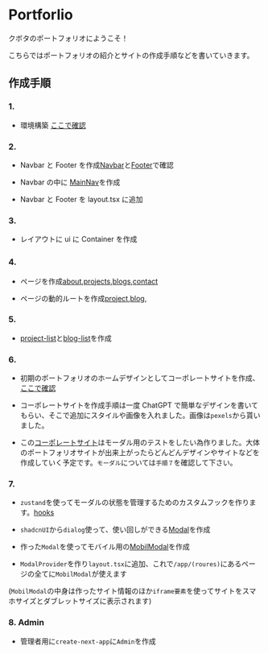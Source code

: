 # Portforlio

クボタのポートフォリオにようこそ！

こちらではポートフォリオの紹介とサイトの作成手順などを書いていきます。

## 作成手順

### 1.

- 環境構築 [ここで確認](/READMES/CreationProcedure/Procedure1.md)

### 2.

- Navbar と Footer を作成[Navbar](/my-app//src/components/navbar.tsx)と[Footer](/my-app/src/components/footer.tsx)で確認

- Navbar の中に [MainNav](/my-app/src/components/main-nav.tsx)を作成

- Navbar と Footer を layout.tsx に追加

### 3.

- レイアウトに ui に Container を作成

### 4.　

- ページを作成[about](</my-app/src/app/(routes)/about>),[projects](</my-app/src/app/(routes)/projects>),[blogs](</my-app/src/app/(routes)/blogs>),[contact](</my-app/src/app/(routes)/contact>)

- ページの動的ルートを作成[project](</my-app/src/app/(routes)/projects/[projectId]>),[blog](</my-app/src/app/(routes)/blogs/[blogId]>),

### 5.

- [project-list](/my-app//src//components/project-list.tsx)と[blog-list](/my-app//src//components/blog-list.tsx)を作成

### 6.

- 初期のポートフォリオのホームデザインとしてコーポレートサイトを作成、[ここで確認](</my-app/src/app/(homedesign)/corporate-site>)

- コーポレートサイトを作成手順は一度 ChatGPT で簡単なデザインを書いてもらい、そこで追加にスタイルや画像を入れました。画像は`pexels`から貰いました。

- この[コーポレートサイト](</my-app/src/app/(homedesign)/corporate-site>)はモーダル用のテストをしたい為作りました。大体のポートフォリオサイトが出来上がったらどんどんデザインやサイトなどを作成していく予定です。`モーダル`については`手順７`を確認して下さい。

### 7.

- `zustand`を使ってモーダルの状態を管理するためのカスタムフックを作ります。[hooks](/my-app/src/hooks/use-mobil-modal.tsx)

- `shadcnUI`から`dialog`使って、使い回しができる[Modal](/my-app/src/components/ui/modal.tsx)を作成

- 作った`Modal`を使ってモバイル用の[MobilModal](/my-app/src/components/modals/mobil-modal.tsx)を作成

- `ModalProvider`を作り`layout.tsx`に追加、これで`/app/(roures)`にあるページの全てに`MobilModal`が使えます

(`MobilModal`の中身は作ったサイト情報のほか`iframe要素`を使ってサイトをスマホサイズとダブレットサイズに表示されます)

### 8. Admin

- 管理者用に`create-next-app`に`Admin`を作成
